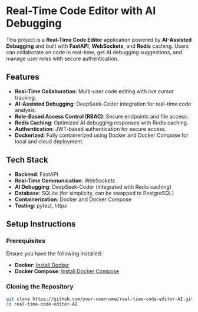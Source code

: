# Real-Time Code Editor with AI Debugging

This project is a **Real-Time Code Editor** application powered by **AI-Assisted Debugging** and built with **FastAPI**, **WebSockets**, and **Redis** caching. Users can collaborate on code in real-time, get AI debugging suggestions, and manage user roles with secure authentication.

## Features
- **Real-Time Collaboration**: Multi-user code editing with live cursor tracking.
- **AI-Assisted Debugging**: DeepSeek-Coder integration for real-time code analysis.
- **Role-Based Access Control (RBAC)**: Secure endpoints and file access.
- **Redis Caching**: Optimized AI debugging responses with Redis caching.
- **Authentication**: JWT-based authentication for secure access.
- **Dockerized**: Fully containerized using Docker and Docker Compose for local and cloud deployment.

## Tech Stack
- **Backend**: FastAPI
- **Real-Time Communication**: WebSockets
- **AI Debugging**: DeepSeek-Coder (integrated with Redis caching)
- **Database**: SQLite (for simplicity, can be swapped to PostgreSQL)
- **Containerization**: Docker and Docker Compose
- **Testing**: pytest, httpx

## Setup Instructions

### Prerequisites
Ensure you have the following installed:
- **Docker**: [Install Docker](https://www.docker.com/get-started)
- **Docker Compose**: [Install Docker Compose](https://docs.docker.com/compose/install/)

### Cloning the Repository
```bash
git clone https://github.com/your-username/real-time-code-editor-AI.git
cd real-time-code-editor-AI


